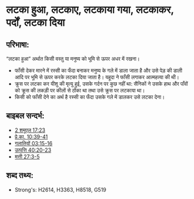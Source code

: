 # लटका हुआ, लटकाए, लटकाया गया, लटकाकर, पर्दों, लटका दिया #

## परिभाषा: ##

“लटका हुआ” अर्थात किसी वस्तु या मनुष्य को भूमि से ऊपर अधर में रखना।

* फाँसी देकर मारने में रस्सी का फँदा बनाकर मनुष्य के गले में डाला जाता है और उसे पेड़ की डाली आदि पर भूमि से ऊपर करके लटका दिया जाता है। यहूदा ने फाँसी लगाकर आत्महत्या की थी।
* क्रूस पर लटका कर यीशु की मृत्यु हुई, उसके गर्दन पर कुछ नहीं था: सैनिकों ने उसके हाथ और पाँवों को क्रूस की लकड़ी पर कीलों से ठोंका था तथा उसे क्रूस पर लटकाया था।
* किसी को फाँसी देने का अर्थ है रस्सी का फँदा उसके गले में डालकर उसे लटका देना।


## बाइबल सन्दर्भ: ##

* [2 शमूएल 17:23](rc://en/tn/help/2sa/17/23)
* [प्रे.का. 10:39-41](rc://en/tn/help/act/10/39)
* [गलातियों 03:15-16](rc://en/tn/help/gal/03/13)
* [उत्पत्ति 40:20-23](rc://en/tn/help/gen/40/20)
* [मत्ती 27:3-5](rc://en/tn/help/mat/27/03)

## शब्द तथ्य: ##

* Strong's: H2614, H3363, H8518, G519
